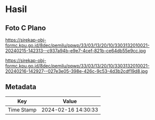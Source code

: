 # Hasil

## Foto C Plano

https://sirekap-obj-formc.kpu.go.id/8dec/pemilu/ppwp/33/03/13/20/10/3303132010021-20240215-142313--c937a94b-e9e7-4cef-821b-ce64db55e9cc.jpg

https://sirekap-obj-formc.kpu.go.id/8dec/pemilu/ppwp/33/03/13/20/10/3303132010021-20240216-142927--027e3e05-398e-426c-9c53-4d3b2cdf19d8.jpg


## Metadata

| Key        | Value               |
| ---------- | ------------------- |
| Time Stamp | 2024-02-16 14:30:33 |



